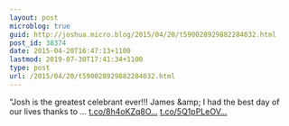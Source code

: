 ```yaml
---
layout: post
microblog: true
guid: http://joshua.micro.blog/2015/04/20/t590028929882284032.html
post_id: 38374
date: 2015-04-20T16:47:13+1100
lastmod: 2019-07-30T17:41:34+1100
type: post
url: /2015/04/20/t590028929882284032.html
---
```

"Josh is the greatest celebrant ever!!! James &amp;amp; I had the best day of our lives thanks to … [t.co/8h4oKZq8O...](http://t.co/8h4oKZq8Oa) [t.co/5Q1pPLeOV...](http://t.co/5Q1pPLeOVD)
